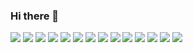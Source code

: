 ### Hi there 👋

![](https://img.shields.io/badge/html5%20-%23E34F26.svg?&style=for-the-badge&logo=html5&logoColor=white)
![](https://img.shields.io/badge/javascript-%23F7DF1E.svg?&style=for-the-badge&logo=javascript&logoColor=black)
![](https://img.shields.io/badge/Rust-%23000?logo=rust&style=for-the-badge&logoColor=white)
![](https://img.shields.io/badge/python-%233776AB.svg?&style=for-the-badge&logo=python&logoColor=white)
![](https://img.shields.io/badge/FastAPI-%23009688.svg?&style=for-the-badge&logo=fastapi&logoColor=white)
![](https://img.shields.io/badge/django%20-%23092E20.svg?&style=for-the-badge&logo=django&logoColor=white)
![](https://img.shields.io/badge/flask%20-%23000.svg?&style=for-the-badge&logo=flask&logoColor=white)
![](https://img.shields.io/badge/mysql-%2300f.svg?&style=for-the-badge&logo=mysql&logoColor=white)
![](https://img.shields.io/badge/postgres-%23316192.svg?&style=for-the-badge&logo=postgresql&logoColor=white)
![](https://img.shields.io/badge/Linux-%23FC2.svg?&style=for-the-badge&logo=linux&logoColor=white)
![](https://img.shields.io/badge/Amazon%20AWS-%23232F3E?logo=amazon-aws&style=for-the-badge&logoColor=white)
![](https://img.shields.io/badge/Docker-%232496ED.svg?&style=for-the-badge&logo=docker&logoColor=white)
![](https://img.shields.io/badge/terraform%20-%234f26e3.svg?style=for-the-badge&logo=terraform&logoColor=white)
![](https://img.shields.io/badge/ansible%20-%2313083d.svg?style=for-the-badge&logo=ansible&logoColor=white)

<!--
**dorosch/dorosch** is a ✨ _special_ ✨ repository because its `README.md` (this file) appears on your GitHub profile.

Here are some ideas to get you started:

- 🔭 I’m currently working on ...
- 🌱 I’m currently learning ...
- 👯 I’m looking to collaborate on ...
- 🤔 I’m looking for help with ...
- 💬 Ask me about ...
- 📫 How to reach me: ...
- 😄 Pronouns: ...
- ⚡ Fun fact: ...
-->
